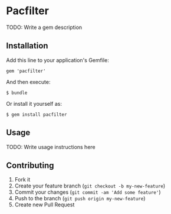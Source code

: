 # Pacfilter

TODO: Write a gem description

## Installation

Add this line to your application's Gemfile:

    gem 'pacfilter'

And then execute:

    $ bundle

Or install it yourself as:

    $ gem install pacfilter

## Usage

TODO: Write usage instructions here

## Contributing

1. Fork it
2. Create your feature branch (`git checkout -b my-new-feature`)
3. Commit your changes (`git commit -am 'Add some feature'`)
4. Push to the branch (`git push origin my-new-feature`)
5. Create new Pull Request
